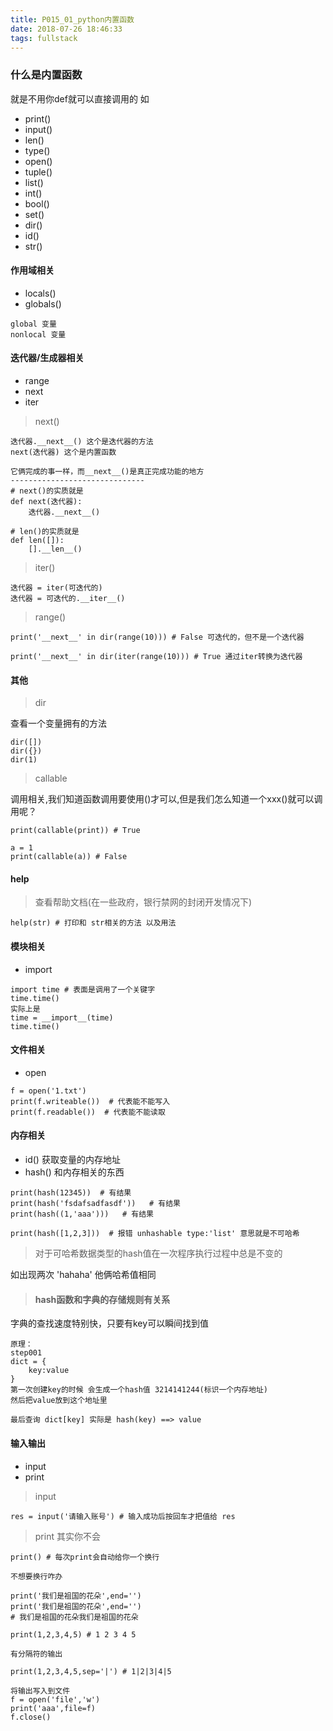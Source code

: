 ```yaml
---
title: P015_01_python内置函数
date: 2018-07-26 18:46:33
tags: fullstack
---
```


### 什么是内置函数

就是不用你def就可以直接调用的 如 

- print()
- input()
- len()
- type()
- open()
- tuple()
- list()
- int()
- bool()
- set()
- dir()
- id()
- str()

#### 作用域相关

- locals()
- globals()

```
global 变量
nonlocal 变量
```

#### 迭代器/生成器相关

- range
- next
- iter

> next()

```
迭代器.__next__() 这个是迭代器的方法
next(迭代器) 这个是内置函数

它俩完成的事一样，而__next__()是真正完成功能的地方
------------------------------
# next()的实质就是
def next(迭代器):
    迭代器.__next__()

# len()的实质就是
def len([]):
    [].__len__()
```

> iter()

```
迭代器 = iter(可迭代的)
迭代器 = 可迭代的.__iter__()
```

> range()

```
print('__next__' in dir(range(10))) # False 可迭代的，但不是一个迭代器

print('__next__' in dir(iter(range(10))) # True 通过iter转换为迭代器
```

#### 其他

> dir

查看一个变量拥有的方法

```
dir([])
dir({})
dir(1)
```

> callable 

调用相关,我们知道函数调用要使用()才可以,但是我们怎么知道一个xxx()就可以调用呢？

```
print(callable(print)) # True

a = 1
print(callable(a)) # False

```

#### help

> 查看帮助文档(在一些政府，银行禁网的封闭开发情况下)

```
help(str) # 打印和 str相关的方法 以及用法
```

#### 模块相关

- import

```
import time # 表面是调用了一个关键字
time.time()
实际上是
time = __import__(time)
time.time()
```

#### 文件相关

- open

```
f = open('1.txt')
print(f.writeable())  # 代表能不能写入
print(f.readable())  # 代表能不能读取
```

#### 内存相关

- id()  获取变量的内存地址
- hash() 和内存相关的东西

```
print(hash(12345))  # 有结果   
print(hash('fsdafsadfasdf'))   # 有结果
print(hash((1,'aaa')))   # 有结果

print(hash([1,2,3]))  # 报错 unhashable type:'list' 意思就是不可哈希

```
> 对于可哈希数据类型的hash值在一次程序执行过程中总是不变的

如出现两次 'hahaha' 他俩哈希值相同

> #### hash函数和字典的存储规则有关系

字典的查找速度特别快，只要有key可以瞬间找到值

```
原理：
step001
dict = {
    key:value
}
第一次创建key的时候 会生成一个hash值 3214141244(标识一个内存地址)
然后把value放到这个地址里

最后查询 dict[key] 实际是 hash(key) ==> value
```

#### 输入输出

- input
- print

> input

```
res = input('请输入账号') # 输入成功后按回车才把值给 res
```

> print 其实你不会

```
print() # 每次print会自动给你一个换行

不想要换行咋办

print('我们是祖国的花朵',end='')
print('我们是祖国的花朵',end='')
# 我们是祖国的花朵我们是祖国的花朵

print(1,2,3,4,5) # 1 2 3 4 5

有分隔符的输出

print(1,2,3,4,5,sep='|') # 1|2|3|4|5

将输出写入到文件
f = open('file','w')
print('aaa',file=f)
f.close()
```
